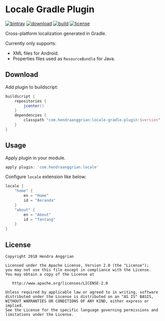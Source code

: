Locale Gradle Plugin
====================
[![bintray](https://img.shields.io/badge/bintray-maven-brightgreen.svg)](https://bintray.com/hendraanggrian/maven)
[![download](https://api.bintray.com/packages/hendraanggrian/maven/locale-gradle-plugin/images/download.svg)](https://bintray.com/hendraanggrian/maven/locale-gradle-plugin/_latestVersion)
[![build](https://travis-ci.com/hendraanggrian/locale-gradle-plugin.svg)](https://travis-ci.com/hendraanggrian/locale-gradle-plugin)
[![license](https://img.shields.io/badge/license-Apache--2.0-blue.svg)](http://www.apache.org/licenses/LICENSE-2.0)

Cross-platform localization generated in Gradle.

Currently only supports:
 * XML files for Android.
 * Properties files used as `ResourceBundle` for Java.

Download
--------
Add plugin to buildscript:

```gradle
buildscript {
    repositories {
        jcenter()
    }
    dependencies {
        classpath "com.hendraanggrian:locale-gradle-plugin:$version"
    }
}
```

Usage
-----
Apply plugin in your module.

```gradle
apply plugin: 'com.hendraanggrian.locale'
```

Configure `locale` extension like below:

```gradle
locale {
    "home" {
        en = "Home"
        id = "Beranda"
    }
    "about" {
        en = "About"
        id = "Tentang"
    }
}
```

License
-------
    Copyright 2018 Hendra Anggrian

    Licensed under the Apache License, Version 2.0 (the "License");
    you may not use this file except in compliance with the License.
    You may obtain a copy of the License at

       http://www.apache.org/licenses/LICENSE-2.0

    Unless required by applicable law or agreed to in writing, software
    distributed under the License is distributed on an "AS IS" BASIS,
    WITHOUT WARRANTIES OR CONDITIONS OF ANY KIND, either express or implied.
    See the License for the specific language governing permissions and
    limitations under the License.
    